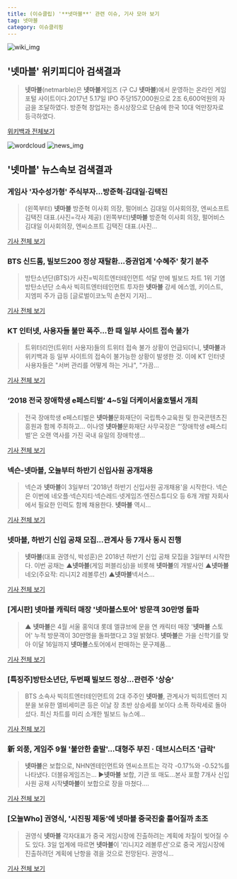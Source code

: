 ```yaml
---
title: (이슈클립) '**넷마블**' 관련 이슈, 기사 모아 보기
tag: 넷마블
category: 이슈클리핑
---
```

![wiki_img](https://user-images.githubusercontent.com/42597476/44503234-41136a80-a6d0-11e8-9071-6fc6418eafe4.png)
## **'**넷마블**'** 위키피디아 검색결과
>**넷마블**(netmarble)은 **넷마블**게임즈 (구 CJ **넷마블**)에서 운영하는 온라인 게임 포털 사이트이다.2017년 5.17일 IPO 주당157,000원으로 2조 6,600억원의 자금을 조달하였다. 방준혁 창업자는 증시상장으로 단숨에 한국 10대 억만장자로 등극하였다.

<a href="https://ko.wikipedia.org/wiki/넷마블" target="_blank">위키백과 전체보기</a>

![wordcloud](https://s3.ap-northeast-2.amazonaws.com/lyrics101-wordcloud/2018-09-04-1536003110.png)
![news_img](https://user-images.githubusercontent.com/42597476/44507050-1206f400-a6e4-11e8-8d98-7ffbfebb353f.png)
## **'**넷마블**'** 뉴스속보 검색결과
### 게임사 '자수성가형' 주식부자...방준혁·김대일·김택진

>(왼쪽부터) **넷마블** 방준혁 이사회 의장, 펄어비스 김대일 이사회의장, 엔씨소프트 김택진 대표.(사진=각사 제공) (왼쪽부터)**넷마블** 방준혁 이사회 의장, 펄어비스 김대일 이사회의장, 엔씨소프트 김택진 대표.(사진...

<a href="http://www.asiatime.co.kr/news/articleView.html?idxno=197351" target="_blank">기사 전체 보기</a>

### BTS 신드롬, 빌보드200 정상 재탈환…증권업계 '수혜주' 찾기 분주

>방탄소년단(BTS)가 사진=빅히트엔터테인먼트 석달 만에 빌보드 차트 1위 기염 방탄소년단 소속사 빅히트엔터테인먼트 투자한 **넷마블** 강세 에스엠, 키이스트, 지엠피 주가 급등 [글로벌이코노믹 손현지 기자]...

<a href="http://www.g-enews.com/ko-kr/news/article/news_all/201809032100031762c16aa2f016_1/article.html" target="_blank">기사 전체 보기</a>

### KT 인터넷, 사용자들 불만 폭주…한 때 일부 사이트 접속 불가

>트위터리안(트위터 사용자)들의 트위터 접속 불가 상황이 언급되더니, **넷마블**과 위키백과 등 일부 사이트의 접속이 불가능한 상황이 발생한 것. 이에 KT 인터넷 사용자들은 "서버 관리를 어떻게 하는 거냐", "가끔...

<a href="http://www.topstarnews.net/news/articleView.html?idxno=476268" target="_blank">기사 전체 보기</a>

### ‘2018 전국 장애학생 e페스티벌’ 4~5일 더케이서울호텔서 개최

>전국 장애학생 e페스티벌은 **넷마블**문화재단이 국립특수교육원 및 한국콘텐츠진흥원과 함께 주최하고... 이나영 **넷마블**문화재단 사무국장은 “‘장애학생 e페스티벌’은 오랜 역사를 가진 국내 유일의 장애학생...

<a href="http://sports.khan.co.kr/news/sk_index.html?art_id=201809031119003&sec_id=560201&pt=nv" target="_blank">기사 전체 보기</a>

### 넥슨-**넷마블**, 오늘부터 하반기 신입사원 공개채용

>넥슨과 **넷마블**이 3일부터 '2018년 하반기 신입사원 공개채용'을 시작한다. 넥슨은 이번에 네오플·넥슨지티·넥슨레드·넷게임즈·엔진스튜디오 등 6개 개발 자회사에서 필요한 인력도 함께 채용한다. **넷마블** 역시...

<a href="http://news1.kr/articles/?3415554" target="_blank">기사 전체 보기</a>

### **넷마블**, 하반기 신입 공채 모집…관계사 등 7개사 동시 진행

>**넷마블**(대표 권영식, 박성훈)은 2018년 하반기 신입 공채 모집을 3일부터 시작한다. 이번 공채는 ▲**넷마블**(게임 퍼블리싱)을 비롯해 **넷마블**의 개발사인 ▲**넷마블**네오(주요작: 리니지2 레볼루션) ▲**넷마블**넥서스...

<a href="http://game.mk.co.kr/view.php?year=2018&no=553390" target="_blank">기사 전체 보기</a>

### [게시판] **넷마블** 캐릭터 매장 '**넷마블**스토어' 방문객 30만명 돌파

>▲ **넷마블**은 4월 서울 홍익대 롯데 엘큐브에 문을 연 캐릭터 매장 '**넷마블** 스토어' 누적 방문객이 30만명을 돌파했다고 3일 밝혔다. **넷마블**은 가을 신학기를 맞아 이달 16일까지 **넷마블**스토어에서 판매하는 문구제품...

<a href="http://app.yonhapnews.co.kr/YNA/Basic/SNS/r.aspx?c=AKR20180903144500017&did=1195m" target="_blank">기사 전체 보기</a>

### [특징주]방탄소년단, 두번째 빌보드 정상…관련주 '상승'

>BTS 소속사 빅히트엔터테인먼트의 2대 주주인 **넷마블**, 관계사가 빅히트엔터 지분을 보유한 엘비세미콘 등은 이날 장 초반 상승세를 보이다 소폭 하락세로 돌아섰다. 최신 차트를 미리 소개한 빌보드 뉴스에...

<a href="http://news.hankyung.com/article/2018090334936" target="_blank">기사 전체 보기</a>

### 新 외풍, 게임주 9월 '불안한 출발'…대형주 부진 · 데브시스터즈 '급락'

>**넷마블**은 보합으로, NHN엔테인먼트와 엔씨소프트는 각각 -0.17%와 -0.52%를 나타냈다. 더블유게임즈는... ▶**넷마블** 보합, 기관 또 매도…본사 포함 7개사 신입사원 공채 시작**넷마블**이 보합으로 장을 마쳤다....

<a href="http://www.biztribune.co.kr/news/view.php?no=72363" target="_blank">기사 전체 보기</a>

### [오늘Who] 권영식, '시진핑 제동'에 **넷마블** 중국진출 틀어질까 초조

>권영식 **넷마블** 각자대표가 중국 게임시장에 진출하려는 계획에 차질이 빚어질 수도 있다. 3일 업계에 따르면 **넷마블**이 '리니지2 레볼루션'으로 중국 게임시장에 진출하려던 계획에 난항을 겪을 것으로 전망된다. 권영식...

<a href="http://www.businesspost.co.kr/BP?command=article_view&num=94754" target="_blank">기사 전체 보기</a>


